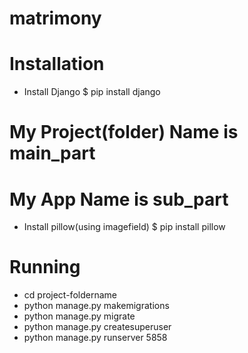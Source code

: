 # matrimony
# Installation
- Install Django
 $ pip install django
 
# My Project(folder) Name is main_part
# My App Name is sub_part

 - Install pillow(using imagefield)
 $ pip install pillow
 

# Running
- cd project-foldername
- python manage.py makemigrations
- python manage.py migrate
- python manage.py createsuperuser
- python manage.py runserver 5858

